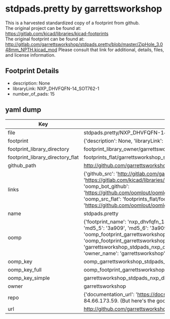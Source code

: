 # stdpads.pretty by garrettsworkshop  
This is a harvested standardized copy of a footprint from github.  
The original project can be found at:  
https://gitlab.com/kicad/libraries/kicad-footprints  
The original footprint can be found at:
http://gitlab.com/garrettsworkshop/stdpads.pretty/blob/master/ZipHole_3.048mm_NPTH.kicad_mod
Please consult that link for additional, details, files, and license information.  
## Footprint Details
* description: None  
* libraryLink: NXP_DHVFQFN-14_SOT762-1  
* number_of_pads: 15  
## yaml dump  
| Key | Value |  
| --- | --- |  
| file | stdpads.pretty/NXP_DHVFQFN-14_SOT762-1.kicad_mod |  
| footprint | {'description': None, 'libraryLink': 'NXP_DHVFQFN-14_SOT762-1', 'number_of_pads': 15} |  
| footprint_library_directory | footprint_library_owner/garrettsworkshop_stdpads.pretty |  
| footprint_library_directory_flat | footprints_flat/garrettsworkshop_stdpads_nxp_dhvfqfn_14_sot762_1/working |  
| github_path | http://github.com/garrettsworkshop/stdpads.pretty/blob/master/NXP_DHVFQFN-14_SOT762-1.kicad_mod |  
| links | {'github_src': 'http://gitlab.com/garrettsworkshop/stdpads.pretty/blob/master/ZipHole_3.048mm_NPTH.kicad_mod', 'github_src_repo': 'https://gitlab.com/kicad/libraries/kicad-footprints', 'oomp_bot': 'footprints/garrettsworkshop_stdpads_nxp_dhvfqfn_14_sot762_1/working', 'oomp_bot_github': 'https://github.com/oomlout/oomlout_oomp_footprint_bot/tree/main/footprints/garrettsworkshop_stdpads_nxp_dhvfqfn_14_sot762_1/working', 'oomp_src_flat': 'footprints_flat/footprints_flat/garrettsworkshop_stdpads_nxp_dhvfqfn_14_sot762_1/working', 'oomp_src_flat_github': 'https://github.com/oomlout/oomlout_oomp_footprint_src/tree/main/footprints_flat/garrettsworkshop_stdpads_nxp_dhvfqfn_14_sot762_1/working'} |  
| name | stdpads.pretty |  
| oomp | {'footprint_name': 'nxp_dhvfqfn_14_sot762_1', 'library_name': 'stdpads', 'md5': '3a909eafbd1e0ef80318fa96f67b1d8f', 'md5_10': '3a909eafbd', 'md5_5': '3a909', 'md5_6': '3a909e', 'oomp_key': 'oomp_garrettsworkshop_stdpads_nxp_dhvfqfn_14_sot762_1', 'oomp_key_extra': 'oomp_footprint_garrettsworkshop_stdpads_nxp_dhvfqfn_14_sot762_1', 'oomp_key_full': 'oomp_footprint_garrettsworkshop_stdpads_nxp_dhvfqfn_14_sot762_1_3a909e', 'oomp_key_simple': 'garrettsworkshop_stdpads_nxp_dhvfqfn_14_sot762_1', 'original_filename': 'stdpads.pretty/NXP_DHVFQFN-14_SOT762-1.kicad_mod', 'owner_name': 'garrettsworkshop'} |  
| oomp_key | oomp_garrettsworkshop_stdpads_nxp_dhvfqfn_14_sot762_1 |  
| oomp_key_full | oomp_footprint_garrettsworkshop_stdpads_nxp_dhvfqfn_14_sot762_1 |  
| oomp_key_simple | garrettsworkshop_stdpads_nxp_dhvfqfn_14_sot762_1 |  
| owner | garrettsworkshop |  
| repo | {'documentation_url': 'https://docs.github.com/rest/overview/resources-in-the-rest-api#rate-limiting', 'message': "API rate limit exceeded for 84.66.173.59. (But here's the good news: Authenticated requests get a higher rate limit. Check out the documentation for more details.)"} |  
| url | http://github.com/garrettsworkshop/stdpads.pretty |  

